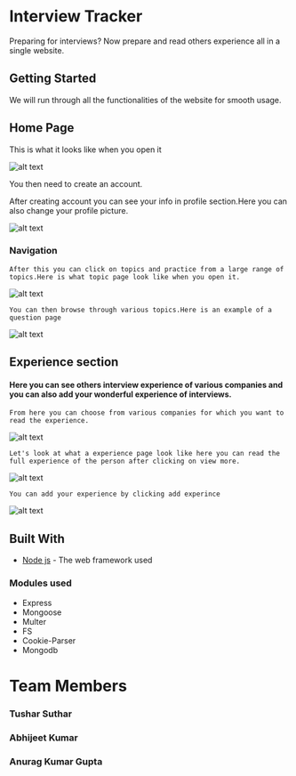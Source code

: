 # Interview Tracker

Preparing for interviews? Now prepare and read others experience all in a single website.

## Getting Started

We will run through all the functionalities of the website for smooth usage.

## Home Page

This is what it looks like when you open it

![alt text](https://github.com/code-netizen/interview-tracker/blob/images/Screenshot%20(152).png)

You then need to create an account.

After creating account you can see your info in profile section.Here you can also change your profile picture.

![alt text](https://github.com/code-netizen/interview-tracker/blob/images/Screenshot%20(154).png)

### Navigation
```
After this you can click on topics and practice from a large range of topics.Here is what topic page look like when you open it.
```
![alt text](https://github.com/code-netizen/interview-tracker/blob/images/Screenshot%20(155).png)

```
You can then browse through various topics.Here is an example of a question page
```
![alt text](https://github.com/code-netizen/interview-tracker/blob/images/Screenshot%20(156).png)



## Experience section

#### Here you can see others interview experience of various companies and you can also add your wonderful experience of interviews. 

```
From here you can choose from various companies for which you want to read the experience.

```
![alt text](https://github.com/code-netizen/interview-tracker/blob/images/Screenshot%20(157).png)

```
Let's look at what a experience page look like here you can read the full experience of the person after clicking on view more.

```
![alt text](https://github.com/code-netizen/interview-tracker/blob/images/Screenshot%20(158).png)


```
You can add your experience by clicking add experince

```
![alt text](https://github.com/code-netizen/interview-tracker/blob/images/Screenshot%20(159).png)



## Built With

* [Node js](https://nodejs.org/en/) - The web framework used

### Modules used
* Express
* Mongoose
* Multer
* FS
* Cookie-Parser
* Mongodb


# Team Members

### Tushar Suthar
### Abhijeet Kumar
### Anurag Kumar Gupta


